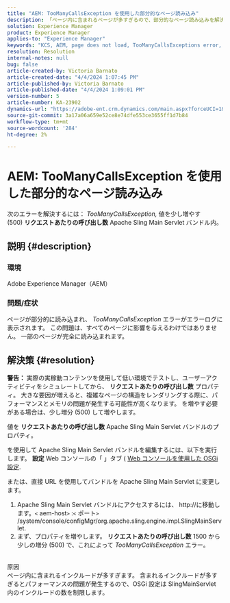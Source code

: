 ```yaml
---
title: "AEM: TooManyCallsException を使用した部分的なページ読み込み"
description: 「ページ内に含まれるページが多すぎるので、部分的なページ読み込みを解決する方法を説明します。」
solution: Experience Manager
product: Experience Manager
applies-to: "Experience Manager"
keywords: "KCS, AEM, page does not load, TooManyCallsExceptions error, TooManyCallsExceptions, Adobe Experience Manager，トラブルシューティング，Experience Manager"
resolution: Resolution
internal-notes: null
bug: false
article-created-by: Victoria Barnato
article-created-date: "4/4/2024 1:07:45 PM"
article-published-by: Victoria Barnato
article-published-date: "4/4/2024 1:09:01 PM"
version-number: 5
article-number: KA-23902
dynamics-url: "https://adobe-ent.crm.dynamics.com/main.aspx?forceUCI=1&pagetype=entityrecord&etn=knowledgearticle&id=65ed9052-84f2-ee11-904b-6045bd034c54"
source-git-commit: 3a17a06a659e52ce8e74dfe553ce3655ff1d7b84
workflow-type: tm+mt
source-wordcount: '284'
ht-degree: 2%

---
```


# AEM: TooManyCallsException を使用した部分的なページ読み込み


次のエラーを解決するには： *TooManyCallsException,* 値を少し増やす (500) <b>リクエストあたりの呼び出し数</b> Apache Sling Main Servlet バンドル内。

## 説明 {#description}


### 環境

Adobe Experience Manager（AEM）

### 問題/症状

ページが部分的に読み込まれ、 *TooManyCallsException* エラーがエラーログに表示されます。 この問題は、すべてのページに影響を与えるわけではありません。 一部のページが完全に読み込まれます。


## 解決策 {#resolution}


<b>警告： </b>実際の実稼動コンテンツを使用して低い環境でテストし、ユーザーアクティビティをシミュレートしてから、 <b>リクエストあたりの呼び出し数</b> プロパティ。 大きな要因が増えると、複雑なページの構造をレンダリングする際に、パフォーマンスとメモリの問題が発生する可能性が高くなります。 を増やす必要がある場合は、少し増分 (500) して増やします。 

値を <b>リクエストあたりの呼び出し数</b> Apache Sling Main Servlet バンドルのプロパティ。

を使用して Apache Sling Main Servlet バンドルを編集するには、以下を実行します。 <b>設定</b> Web コンソールの「 」タブ ( [Web コンソールを使用した OSGi 設定](https://experienceleague.adobe.com/en/docs/experience-manager-65/content/implementing/deploying/configuring/configuring-osgi#osgi-configuration-with-the-web-console).

または、直接 URL を使用してバンドルを Apache Sling Main Servlet に変更します。

1. Apache Sling Main Servlet バンドルにアクセスするには、 http://に移動します。`<` aem-host`>` :`<` ポート`>` /system/console/configMgr/org.apache.sling.engine.impl.SlingMainServlet.
2. まず、プロパティを増やします。 <b>リクエストあたりの呼び出し数</b> 1500 から少しの増分 (500) で、これによって *TooManyCallsException* エラー。

<br>原因<br>
ページ内に含まれるインクルードが多すぎます。 含まれるインクルードが多すぎるとパフォーマンスの問題が発生するので、OSGi 設定は SlingMainServlet 内のインクルードの数を制限します。
